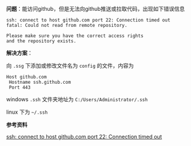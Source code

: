**问题**：能访问github，但是无法向github推送或拉取代码，出现如下错误信息

```
ssh: connect to host github.com port 22: Connection timed out
fatal: Could not read from remote repository.

Please make sure you have the correct access rights
and the repository exists.
```

**解决方案**：

向 `.ssg` 下添加或修改文件名为 `config` 的文件，内容为

```
Host github.com
 Hostname ssh.github.com
 Port 443
```

windows `.ssh` 文件夹地址为 `C:/Users/Administrator/.ssh`

linux 下为 `~/.ssh`



**参考资料**

[ssh: connect to host github.com port 22: Connection timed out](https://stackoverflow.com/questions/15589682/ssh-connect-to-host-github-com-port-22-connection-timed-out)